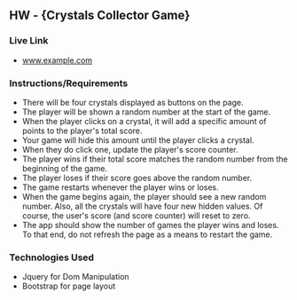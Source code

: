 ## HW - {Crystals Collector Game}

### Live Link
 - www.example.com

### Instructions/Requirements
  - There will be four crystals displayed as buttons on the page.
  - The player will be shown a random number at the start of the game.
  - When the player clicks on a crystal, it will add a specific amount of points to the player's total score.
  - Your game will hide this amount until the player clicks a crystal.
  - When they do click one, update the player's score counter.
  - The player wins if their total score matches the random number from the beginning of the game.
  - The player loses if their score goes above the random number.
  - The game restarts whenever the player wins or loses.
  - When the game begins again, the player should see a new random number. Also, all the crystals will have four new hidden values. Of course, the user's score (and score counter) will reset to zero.
  - The app should show the number of games the player wins and loses. To that end, do not refresh the page as a means to restart the game.

### Technologies Used
  - Jquery for Dom Manipulation
  - Bootstrap for page layout
